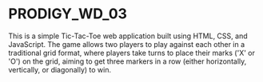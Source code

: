 # PRODIGY_WD_03
This is a simple Tic-Tac-Toe web application built using HTML, CSS, and JavaScript. The game allows two players to play against each other in a traditional grid format, where players take turns to place their marks ('X' or 'O') on the grid, aiming to get three markers in a row (either horizontally, vertically, or diagonally) to win.
